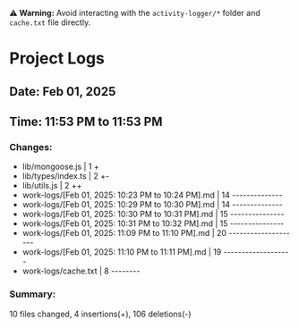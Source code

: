 **⚠️ Warning:** Avoid interacting with the `activity-logger/*` folder and `cache.txt` file directly.

# Project Logs

## Date: Feb 01, 2025

## Time: 11:53 PM to 11:53 PM

### Changes:
- lib/mongoose.js                                   |  1 +
-  lib/types/index.ts                                |  2 +-
-  lib/utils.js                                      |  2 ++
-  work-logs/[Feb 01, 2025: 10:23 PM to 10:24 PM].md | 14 --------------
-  work-logs/[Feb 01, 2025: 10:29 PM to 10:30 PM].md | 14 --------------
-  work-logs/[Feb 01, 2025: 10:30 PM to 10:31 PM].md | 15 ---------------
-  work-logs/[Feb 01, 2025: 10:31 PM to 10:32 PM].md | 15 ---------------
-  work-logs/[Feb 01, 2025: 11:09 PM to 11:10 PM].md | 20 --------------------
-  work-logs/[Feb 01, 2025: 11:10 PM to 11:11 PM].md | 19 -------------------
-  work-logs/cache.txt                               |  8 --------

### Summary:
 10 files changed, 4 insertions(+), 106 deletions(-)